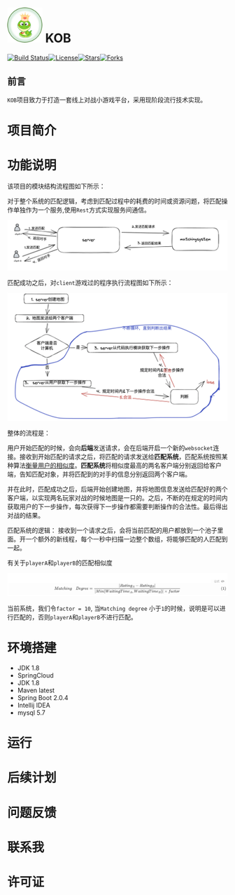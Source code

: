 

# <img src="doc/asserts/project.png" width="80" height="80"> KOB 

[![Build Status](https://img.shields.io/badge/build-passing-brightgreen)](https://github.com/fckey/KOB)[![License](https://img.shields.io/badge/license-Apache%202-4EB1BA.svg)](https://www.apache.org/licenses/LICENSE-2.0.html)[![Stars](https://img.shields.io/github/stars/fckey/KOB)](https://img.shields.io/github/stars/fckey/KOB)[![Forks](https://img.shields.io/github/forks/fckey/kob)](https://img.shields.io/github/forks/fckey/KOB)

## 前言

`KOB`项目致力于打造一套线上对战小游戏平台，采用现阶段流行技术实现。

# 项目简介
# 
# 功能说明
该项目的模块结构流程图如下所示：

对于整个系统的匹配逻辑，考虑到匹配过程中的耗费的时间或资源问题，将匹配操作单独作为一个服务,使用`Rest`方式实现服务间通信。

![](doc/asserts/1.png)

匹配成功之后，对`client`游戏过的程序执行流程图如下所示：

![](doc/asserts/2.png)

整体的流程是：

​		用户开始匹配的时候，会向**后端**发送请求，会在后端开启一个新的`websocket`连接。接收到开始匹配的请求之后，将匹配的请求发送给**匹配系统**，匹配系统按照某种算法<u>衡量用户的相似度</u>。**匹配系统**将相似度最高的两名客户端分别返回给客户端，告知匹配对象，并将匹配到的对手的信息分别返回两个客户端。

​		并在此时，匹配成功之后，后端开始创建地图，并将地图信息发送给匹配好的两个客户端，以实现两名玩家对战的时候地图是一只的。之后，不断的在规定的时间内获取用户的下一步操作，每次获得下一步操作都需要判断操作的合法性。最后得出对战的结果。



匹配系统的逻辑： 接收到一个请求之后，会将当前匹配的用户都放到一个池子里面。开一个额外的新线程，每个一秒中扫描一边整个数组，将能够匹配的人匹配到一起。

有关于`playerA`和`playerB`的匹配相似度

![](doc/asserts/3.png)

当前系统，我们令`factor = 10`, 当`Matching degree` 小于`1`的时候，说明是可以进行匹配的，否则`playerA`和`playerB`不进行匹配。

# 环境搭建

- JDK 1.8
- SpringCloud 
- JDK 1.8
- Maven latest
- Spring Boot 2.0.4
- Intellij IDEA
- mysql 5.7

# 运行 



# 后续计划 



# 问题反馈



# 联系我 



# 许可证
